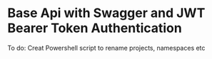 # Base Api with Swagger and JWT Bearer Token Authentication

To do: Creat Powershell script to rename projects, namespaces etc
